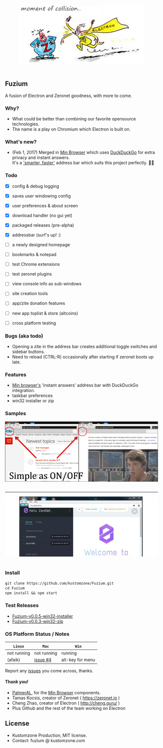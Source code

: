 
<div align="center">
  <img src="gfx/zero_electron.jpg"><br><br>
</div>

## Fuzium 

A fusion of Electron and Zeronet goodness, with more to come.


### Why?

 * What could be better than combining our favorite opensource technologies. 
 * The name is a play on Chromium which Electron is built on.

 
### What's new?

- (Feb 1, 2017) Merged in [Min Browser](https://github.com/minbrowser/min) which uses [DuckDuckGo](https://duckduckgo.com/)
  for extra privacy and instant answers.<br>
  It's a ['smarter, faster'](https://minbrowser.github.io/min/) address bar which suits
  this project perfectly. :surfing_man:


### Todo

- [x] config & debug logging
- [x] saves user windowing config
- [x] user preferences & about screen
- [x] download handler (no gui yet)
- [x] packaged releases (pre-alpha)
- [x] addressbar (surf's up! :)
- [ ] a newly designed homepage
- [ ] bookmarks & notepad
- [ ] test Chrome extensions
- [ ] test zeronet plugins
- [ ] view console info as sub-windows
- [ ] site creation tools
- [ ] app/zite donation features
- [ ] new app toplist & store (altcoins)
- [ ] cross platform testing


### Bugs (aka todo)

 * Opening a zite in the address bar creates additional toggle switches and sidebar buttons.
 * Need to reload (CTRL-R) occasionally after starting if zeronet boots up late.
 
### Features

 * [Min browser's](https://minbrowser.github.io/min/) 'instant answers' address bar with DuckDuckGo integration.
 * taskbar preferences
 * win32 installer or zip


### Samples

 
 <div align="center">
  <img src="gfx/fuzium-screeny1.png"><br><br>
 </div>

 
 -----
 
 
 <div align="center">
  <img src="gfx/fuzium-screeny2.jpg"><br><br>
 </div>


### Install

```
git clone https://github.com/kustomzone/Fuzium.git
cd Fuzium
npm install && npm start
```

### Test Releases

 - [Fuzium-v0.0.5-win32-installer](https://github.com/kustomzone/Fuzium/releases/tag/v0.0.5-pre-alpha)
 - [Fuzium-v0.0.3-win32-zip](https://github.com/kustomzone/Fuzium/releases/tag/v0.0.3-pre-alpha)


### OS Platform Status / Notes

| **`Linux`** | **`Mac`** | **`Win`** |
|-------------|-----------|-----------|
| not running | not running | running  |
|  (afaik)    | [issue #4](https://github.com/kustomzone/Fuzium/issues/4) |alt-key for menu|


Report any [issues](https://github.com/kustomzone/Fuzium/issues) you come across, thanks.


#### Thank you!

 - [PalmerAL](https://github.com/PalmerAL), for the [Min Browser](https://github.com/minbrowser) components.
 - Tamas Kocsis, creator of Zeronet ( https://zeronet.io )
 - Cheng Zhao, creator of Electron ( http://cheng.guru/ )
 - Plus Github and the rest of the team working on Electron


License
-------

- Kustomzone Production, MIT license.
- Contact: fuzium @ kustomzone.com

